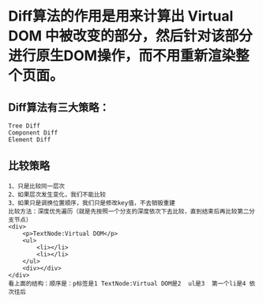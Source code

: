 # Diff算法的作用是用来计算出 Virtual DOM 中被改变的部分，然后针对该部分进行原生DOM操作，而不用重新渲染整个页面。
## Diff算法有三大策略：
```
Tree Diff
Component Diff
Element Diff
```
## 比较策略
```
1、只是比较同一层次
2、如果层次发生变化，我们不能比较
3、如果只是调换位置顺序，我们只是修改key值，不去销毁重建
比较方法：深度优先遍历（就是先按照一个分支的深度依次下去比较，直到结束后再比较第二分支节点）
<div>
    <p>TextNode:Virtual DOM</p>
    <ul>
        <li></li>
        <li></li>
    </ul>
    <div></div>
</div>
看上面的结构：顺序是：p标签是1 TextNode:Virtual DOM是2  ul是3  第一个li是4 依次往后 
```